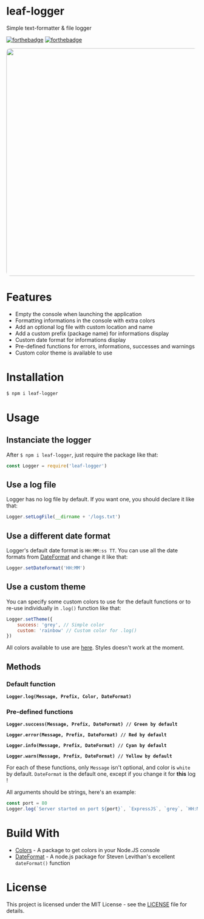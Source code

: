 # leaf-logger
Simple text-formatter &amp; file logger

[![forthebadge](https://forthebadge.com/images/badges/built-with-love.svg)](https://forthebadge.com) [![forthebadge](https://forthebadge.com/images/badges/made-with-javascript.svg)](https://forthebadge.com)

<p align="center"><img src="https://i.imgur.com/qKMfJTc.png" style="border-radius: 10px" width="600"></p>

# Features
* Empty the console when launching the application
* Formatting informations in the console with extra colors
* Add an optional log file with custom location and name
* Add a custom prefix (package name) for informations display
* Custom date format for informations display
* Pre-defined functions for errors, informations, successes and warnings
* Custom color theme is available to use

# Installation
```bash
$ npm i leaf-logger
```

# Usage
## Instanciate the logger

After `$ npm i leaf-logger`, just require the package like that:
```js
const Logger = require('leaf-logger')
```

## Use a log file

Logger has no log file by default. If you want one, you should declare it like that:
```js
Logger.setLogFile(__dirname + '/logs.txt')
```

## Use a different date format

Logger's default date format is `HH:MM:ss TT`.
You can use all the date formats from [DateFormat](https://www.npmjs.com/package/dateformat) and change it like that:
```js
Logger.setDateFormat('HH:MM')
```

## Use a custom theme
You can specify some custom colors to use for the default functions or to re-use individually in `.log()` function like that:
```js
Logger.setTheme({
    success: 'grey', // Simple color
    custom: 'rainbow' // Custom color for .log()
})
```
All colors available to use are [here](https://www.npmjs.com/package/colors). Styles doesn't work at the moment.

## Methods

### Default function
**`Logger.log(Message, Prefix, Color, DateFormat)`**

### Pre-defined functions
**`Logger.success(Message, Prefix, DateFormat) // Green by default`**

**`Logger.error(Message, Prefix, DateFormat) // Red by default`**

**`Logger.info(Message, Prefix, DateFormat) // Cyan by default`**

**`Logger.warn(Message, Prefix, DateFormat) // Yellow by default`**

For each of these functions, only `Message` isn't optional, and color is `white` by default. `DateFormat` is the default one, except if you change it for **this** log !

All arguments should be strings, here's an example:

```js
const port = 80
Logger.log(`Server started on port ${port}`, `ExpressJS`, `grey`, `HH:MM`)
```

# Build With

* [Colors](https://npmjs.com/package/colors) - A package to get colors in your Node.JS console
* [DateFormat](https://npmjs.com/package/dateformat) - A node.js package for Steven Levithan's excellent `dateFormat()` function 

# License

This project is licensed under the MIT License - see the [LICENSE](/LICENSE) file for details.